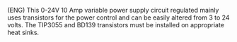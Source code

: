 (ENG)  This 0-24V 10 Amp variable power supply circuit regulated mainly uses transistors for the power control and can be easily altered from 3 to 24 volts.  The TIP3055 and BD139 transistors must be installed on appropriate heat sinks.




